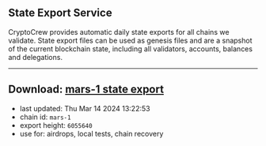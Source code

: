 ## State Export Service
CryptoCrew provides automatic daily state exports for all chains we validate. State export files can be used as genesis files and are a snapshot of the current blockchain state, including all validators, accounts, balances and delegations.

---
**Download: [mars-1 state export](https://dl-eu2.ccvalidators.com/SERVICE/mars/mars-1_export_6055640.json)**
---

- last updated: Thu Mar 14 2024 13:22:53
- chain id: `mars-1`
- export height: `6055640`
- use for: airdrops, local tests, chain recovery
